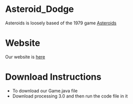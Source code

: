 # Asteroid_Dodge

Asteroids is loosely based of the 1979 game [Asteroids](https://en.m.wikipedia.org/wiki/Asteroids_(video_game))

# Website

Our website is [here](https://sites.google.com/u/0/d/1f2sGMi6IbnmtKJgUXgJJFlmbwGznuVk4/edit?usp=sites_home)

# Download Instructions 
* To download our Game.java file
* Download processing 3.0 and then run the code file in it 
